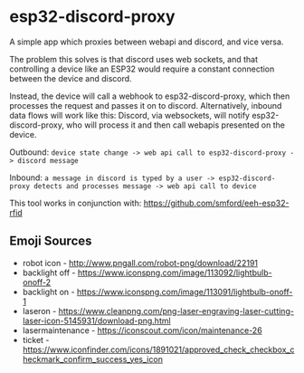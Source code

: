 # esp32-discord-proxy

A simple app which proxies between webapi and discord, and vice versa.

The problem this solves is that discord uses web sockets, and that controlling a device like an ESP32 would require a constant connection between the device and discord.

Instead, the device will call a webhook to esp32-discord-proxy, which then processes the request and passes it on to discord.  Alternatively, inbound data flows will work like this:  Discord, via websockets, will notify esp32-discord-proxy, who will process it and then call webapis presented on the device.

Outbound: `device state change -> web api call to esp32-discord-proxy -> discord message`

Inbound: `a message in discord is typed by a user -> esp32-discord-proxy detects and processes message -> web api call to device`

This tool works in conjunction with: https://github.com/smford/eeh-esp32-rfid

## Emoji Sources
- robot icon - http://www.pngall.com/robot-png/download/22191
- backlight off - https://www.iconspng.com/image/113092/lightbulb-onoff-2
- backlight on - https://www.iconspng.com/image/113091/lightbulb-onoff-1
- laseron - https://www.cleanpng.com/png-laser-engraving-laser-cutting-laser-icon-5145931/download-png.html
- lasermaintenance - https://iconscout.com/icon/maintenance-26
- ticket - https://www.iconfinder.com/icons/1891021/approved_check_checkbox_checkmark_confirm_success_yes_icon
